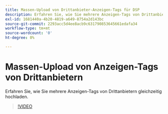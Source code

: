 ```yaml
---
title: Massen-Upload von Drittanbieter-Anzeigen-Tags für DSP
description: Erfahren Sie, wie Sie mehrere Anzeigen-Tags von Drittanbietern gleichzeitig hochladen.
exl-id: 1681440a-4b20-4819-a649-8754a2d143bc
source-git-commit: 2293acc5d4ee8acb9c631790853645661edafa34
workflow-type: tm+mt
source-wordcount: '0'
ht-degree: 0%

---
```


# Massen-Upload von Anzeigen-Tags von Drittanbietern

Erfahren Sie, wie Sie mehrere Anzeigen-Tags von Drittanbietern gleichzeitig hochladen.

>[!VIDEO](https://video.tv.adobe.com/v/339204)
